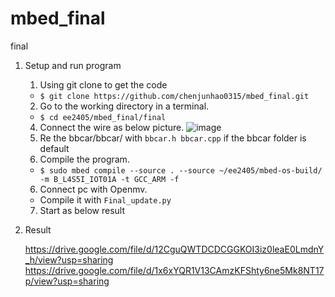# mbed_final
final
1. Setup and run program
    1. Using git clone to get the code
    * `$ git clone https://github.com/chenjunhao0315/mbed_final.git`
    2. Go to the working directory in a terminal.
    * `$ cd ee2405/mbed_final/final`
    4. Connect the wire as below picture.
    ![image](https://github.com/chenjunhao0315/mbed_hw4/blob/master/IMG_1823.jpg)
    6. Re the bbcar/bbcar/ with `bbcar.h bbcar.cpp` if the bbcar folder is default
    5. Compile the program.
    * `$ sudo mbed compile --source . --source ~/ee2405/mbed-os-build/ -m B_L4S5I_IOT01A -t GCC_ARM -f`
    6. Connect pc with Openmv.
    * Compile it with `Final_update.py`
    7. Start as below result

2. Result

    https://drive.google.com/file/d/12CguQWTDCDCGGKOI3iz0leaE0LmdnY_h/view?usp=sharing  
    https://drive.google.com/file/d/1x6xYQR1V13CAmzKFShty6ne5Mk8NT17p/view?usp=sharing
